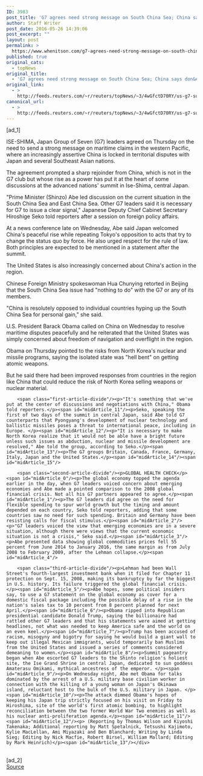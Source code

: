 ```yaml
---
ID: 3983
post_title: 'G7 agrees need strong message on South China Sea; China says don&#039;t &#039;hype&#039;'
author: Staff Writer
post_date: 2016-05-26 14:39:06
post_excerpt: ""
layout: post
permalink: >
  https://www.whenitson.com/g7-agrees-need-strong-message-on-south-china-sea-china-says-dont-hype/
published: true
original_cats:
  - topNews
original_title:
  - 'G7 agrees need strong message on South China Sea; China says don&#039;t &#039;hype&#039;'
original_link:
  - >
    http://feeds.reuters.com/~r/reuters/topNews/~3/4wGfctD70RY/us-g7-summit-idUSKCN0YH016
canonical_url:
  - >
    http://feeds.reuters.com/~r/reuters/topNews/~3/4wGfctD70RY/us-g7-summit-idUSKCN0YH016
---
```

 [ad_1]
<br><div id="articleText">
<span id="midArticle_start"/>

<span id="midArticle_0"/><span class="focusParagraph" readability="6"><p><span class="articleLocation">ISE-SHIMA, Japan</span> Group of Seven (G7) leaders agreed on Thursday on the need to send a strong message on maritime claims in the western Pacific, where an increasingly assertive China is locked in territorial disputes with Japan and several Southeast Asian nations.</p></span><span id="midArticle_1"/><p>The agreement prompted a sharp rejoinder from China, which is not in the G7 club but whose rise as a power has put it at the heart of some discussions at the advanced nations' summit in Ise-Shima, central Japan.</p><span id="midArticle_2"/><p>"Prime Minister (Shinzo) Abe led discussion on the current situation in the South China Sea and East China Sea. Other G7 leaders said it is necessary for G7 to issue a clear signal," Japanese Deputy Chief Cabinet Secretary Hiroshige Seko told reporters after a session on foreign policy affairs.</p><span id="midArticle_3"/><p>At a news conference late on Wednesday, Abe said Japan welcomed China's peaceful rise while repeating Tokyo's opposition to acts that try to change the status quo by force. He also urged respect for the rule of law. Both principles are expected to be mentioned in a statement after the summit. </p><span id="midArticle_4"/><p>The United States is also increasingly concerned about China's action in the region.</p><span id="midArticle_5"/><p>Chinese Foreign Ministry spokeswoman Hua Chunying retorted in Beijing that the South China Sea issue had "nothing to do" with the G7 or any of its members.</p><span id="midArticle_6"/><p>"China is resolutely opposed to individual countries hyping up the South China Sea for personal gain," she said.</p><span id="midArticle_7"/><p>U.S. President Barack Obama called on China on Wednesday to resolve maritime disputes peacefully and he reiterated that the United States was simply concerned about freedom of navigation and overflight in the region.</p><span id="midArticle_8"/><p>Obama on Thursday pointed to the risks from North Korea's nuclear and missile programs, saying the isolated state was "hell bent" on getting atomic weapons.</p><span id="midArticle_9"/><p>But he said there had been improved responses from countries in the region like China that could reduce the risk of North Korea selling weapons or nuclear material.</p><span id="midArticle_10"/>
        
        <span class="first-article-divide"/><p>"It's something that we've put at the center of discussions and negotiations with China," Obama told reporters.</p><span id="midArticle_11"/><p>Seko, speaking the first of two days of the summit in central Japan, said Abe told G7 counterparts that Pyongyang's development of nuclear technology and ballistic missiles poses a threat to international peace, including in Europe. </p><span id="midArticle_12"/><p>"It is necessary to make North Korea realize that it would not be able have a bright future unless such issues as abduction, nuclear and missile development are resolved," Abe told the group, according to Seko.</p><span id="midArticle_13"/><p>The G7 groups Britain, Canada, France, Germany, Italy, Japan and the United States.</p><span id="midArticle_14"/><span id="midArticle_15"/>
        
        <span class="second-article-divide"/><p>GLOBAL HEALTH CHECK</p><span id="midArticle_0"/><p>The global economy topped the agenda earlier in the day, when G7 leaders voiced concern about emerging economies and Abe made a pointed comparison to the 2008 global financial crisis. Not all his G7 partners appeared to agree.</p><span id="midArticle_1"/><p>The G7 leaders did agree on the need for flexible spending to spur world growth but the timing and amount depended on each country, Seko told reporters, adding that some countries saw no need for such spending. Britain and Germany have been resisting calls for fiscal stimulus.</p><span id="midArticle_2"/><p>"G7 leaders voiced the view that emerging economies are in a severe situation, although there were views that the current economic situation is not a crisis," Seko said.</p><span id="midArticle_3"/><p>Abe presented data showing global commodities prices fell 55 percent from June 2014 to January 2016, the same margin as from July 2008 to February 2009, after the Lehman collapse.</p><span id="midArticle_4"/>
        
        <span class="third-article-divide"/><p>Lehman had been Wall Street's fourth-largest investment bank when it filed for Chapter 11 protection on Sept. 15, 2008, making its bankruptcy by far the biggest in U.S. history. Its failure triggered the global financial crisis.</p><span id="midArticle_5"/><p>Abe hopes, some political insiders say, to use a G7 statement on the global economy as cover for a domestic fiscal package including the possible delay of a rise in the nation's sales tax to 10 percent from 8 percent planned for next April.</p><span id="midArticle_6"/><p>Obama ripped into Republican presidential candidate Donald Trump, saying the billionaire had rattled other G7 leaders and that his statements were aimed at getting headlines, not what was needed to keep America safe and the world on an even keel.</p><span id="midArticle_7"/><p>Trump has been accused of racism, misogyny and bigotry for saying he would build a giant wall to keep out illegal Mexican immigrants, would temporarily ban Muslims from the United States and issued a series of comments considered demeaning to women.</p><span id="midArticle_8"/><p>Summit pageantry began when Abe escorted G7 leaders to the Shinto religion's holiest site, the Ise Grand Shrine in central Japan, dedicated to sun goddess Amaterasu Omikami, mythical ancestress of the emperor. </p><span id="midArticle_9"/><p>On Wednesday night, Abe met Obama for talks dominated by the arrest of a U.S. military base civilian worker in connection with the killing of a young woman on Japan's Okinawa island, reluctant host to the bulk of the U.S. military in Japan. </p><span id="midArticle_10"/><p>The attack dimmed Obama's hopes of keeping his Japan trip strictly focused on his visit on Friday to Hiroshima, site of the world's first atomic bombing, to highlight reconciliation between the two former World War Two enemies as well as his nuclear anti-proliferation agenda.</p><span id="midArticle_11"/><span id="midArticle_12"/><p> (Reporting by Thomas Wilson and Kiyoshi Takenaka; Additional reporting by Matt Spetalnick, Tetsushi Kajimoto, Kylie MacLellan, Ami Miyazaki and Ben Blanchard; Writing by Linda Sieg; Editing by Nick Macfie, Robert Birsel, William Mallard; Editing by Mark Heinrich)</p><span id="midArticle_13"/></div>
<br>[ad_2]
<br><a href="http://feeds.reuters.com/~r/reuters/topNews/~3/4wGfctD70RY/us-g7-summit-idUSKCN0YH016">Source </a>